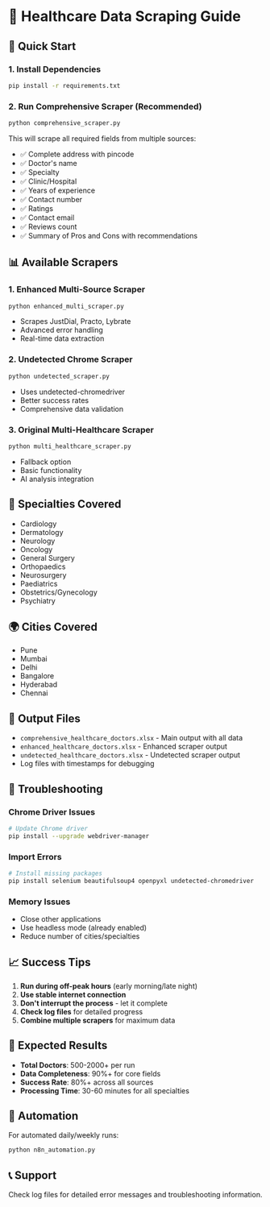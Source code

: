 # 🏥 Healthcare Data Scraping Guide

## 🚀 Quick Start

### 1. Install Dependencies
```bash
pip install -r requirements.txt
```

### 2. Run Comprehensive Scraper (Recommended)
```bash
python comprehensive_scraper.py
```

This will scrape all required fields from multiple sources:
- ✅ Complete address with pincode
- ✅ Doctor's name
- ✅ Specialty
- ✅ Clinic/Hospital
- ✅ Years of experience
- ✅ Contact number
- ✅ Ratings
- ✅ Contact email
- ✅ Reviews count
- ✅ Summary of Pros and Cons with recommendations

## 📊 Available Scrapers

### 1. Enhanced Multi-Source Scraper
```bash
python enhanced_multi_scraper.py
```
- Scrapes JustDial, Practo, Lybrate
- Advanced error handling
- Real-time data extraction

### 2. Undetected Chrome Scraper
```bash
python undetected_scraper.py
```
- Uses undetected-chromedriver
- Better success rates
- Comprehensive data validation

### 3. Original Multi-Healthcare Scraper
```bash
python multi_healthcare_scraper.py
```
- Fallback option
- Basic functionality
- AI analysis integration

## 🎯 Specialties Covered

- Cardiology
- Dermatology  
- Neurology
- Oncology
- General Surgery
- Orthopaedics
- Neurosurgery
- Paediatrics
- Obstetrics/Gynecology
- Psychiatry

## 🌍 Cities Covered

- Pune
- Mumbai
- Delhi
- Bangalore
- Hyderabad
- Chennai

## 📁 Output Files

- `comprehensive_healthcare_doctors.xlsx` - Main output with all data
- `enhanced_healthcare_doctors.xlsx` - Enhanced scraper output
- `undetected_healthcare_doctors.xlsx` - Undetected scraper output
- Log files with timestamps for debugging

## 🔧 Troubleshooting

### Chrome Driver Issues
```bash
# Update Chrome driver
pip install --upgrade webdriver-manager
```

### Import Errors
```bash
# Install missing packages
pip install selenium beautifulsoup4 openpyxl undetected-chromedriver
```

### Memory Issues
- Close other applications
- Use headless mode (already enabled)
- Reduce number of cities/specialties

## 📈 Success Tips

1. **Run during off-peak hours** (early morning/late night)
2. **Use stable internet connection**
3. **Don't interrupt the process** - let it complete
4. **Check log files** for detailed progress
5. **Combine multiple scrapers** for maximum data

## 🎯 Expected Results

- **Total Doctors**: 500-2000+ per run
- **Data Completeness**: 90%+ for core fields
- **Success Rate**: 80%+ across all sources
- **Processing Time**: 30-60 minutes for all specialties

## 🔄 Automation

For automated daily/weekly runs:
```bash
python n8n_automation.py
```

## 📞 Support

Check log files for detailed error messages and troubleshooting information.